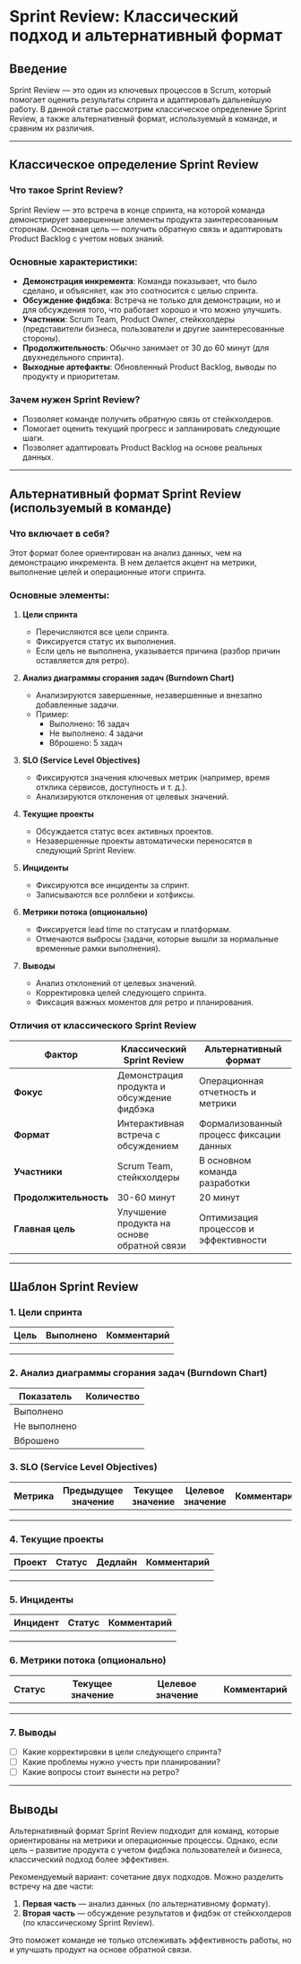 # Sprint Review: Классический подход и альтернативный формат

## Введение
Sprint Review — это один из ключевых процессов в Scrum, который помогает оценить результаты спринта и адаптировать дальнейшую работу. В данной статье рассмотрим классическое определение Sprint Review, а также альтернативный формат, используемый в команде, и сравним их различия.

---

## Классическое определение Sprint Review
### Что такое Sprint Review?
Sprint Review — это встреча в конце спринта, на которой команда демонстрирует завершенные элементы продукта заинтересованным сторонам. Основная цель — получить обратную связь и адаптировать Product Backlog с учетом новых знаний.

### Основные характеристики:
- **Демонстрация инкремента**: Команда показывает, что было сделано, и объясняет, как это соотносится с целью спринта.
- **Обсуждение фидбэка**: Встреча не только для демонстрации, но и для обсуждения того, что работает хорошо и что можно улучшить.
- **Участники**: Scrum Team, Product Owner, стейкхолдеры (представители бизнеса, пользователи и другие заинтересованные стороны).
- **Продолжительность**: Обычно занимает от 30 до 60 минут (для двухнедельного спринта).
- **Выходные артефакты**: Обновленный Product Backlog, выводы по продукту и приоритетам.

### Зачем нужен Sprint Review?
- Позволяет команде получить обратную связь от стейкхолдеров.
- Помогает оценить текущий прогресс и запланировать следующие шаги.
- Позволяет адаптировать Product Backlog на основе реальных данных.

---

## Альтернативный формат Sprint Review (используемый в команде)
### Что включает в себя?
Этот формат более ориентирован на анализ данных, чем на демонстрацию инкремента. В нем делается акцент на метрики, выполнение целей и операционные итоги спринта.

### Основные элементы:
1. **Цели спринта**
    - Перечисляются все цели спринта.
    - Фиксируется статус их выполнения.
    - Если цель не выполнена, указывается причина (разбор причин оставляется для ретро).

2. **Анализ диаграммы сгорания задач (Burndown Chart)**
    - Анализируются завершенные, незавершенные и внезапно добавленные задачи.
    - Пример:
        - Выполнено: 16 задач
        - Не выполнено: 4 задачи
        - Вброшено: 5 задач

3. **SLO (Service Level Objectives)**
    - Фиксируются значения ключевых метрик (например, время отклика сервисов, доступность и т. д.).
    - Анализируются отклонения от целевых значений.

4. **Текущие проекты**
    - Обсуждается статус всех активных проектов.
    - Незавершенные проекты автоматически переносятся в следующий Sprint Review.

5. **Инциденты**
    - Фиксируются все инциденты за спринт.
    - Записываются все роллбеки и хотфиксы.

6. **Метрики потока (опционально)**
    - Фиксируется lead time по статусам и платформам.
    - Отмечаются выбросы (задачи, которые вышли за нормальные временные рамки выполнения).

7. **Выводы**
    - Анализ отклонений от целевых значений.
    - Корректировка целей следующего спринта.
    - Фиксация важных моментов для ретро и планирования.

### Отличия от классического Sprint Review
| Фактор               | Классический Sprint Review | Альтернативный формат |
|----------------------|--------------------------|----------------------|
| **Фокус**           | Демонстрация продукта и обсуждение фидбэка | Операционная отчетность и метрики |
| **Формат**          | Интерактивная встреча с обсуждением | Формализованный процесс фиксации данных |
| **Участники**       | Scrum Team, стейкхолдеры | В основном команда разработки |
| **Продолжительность** | 30-60 минут | 20 минут |
| **Главная цель**    | Улучшение продукта на основе обратной связи | Оптимизация процессов и эффективности |

---

## Шаблон Sprint Review
### 1. Цели спринта
| Цель | Выполнено | Комментарий |
|------|----------|-------------|
|  |  |  |
|  |  |  |
|  |  |  |

### 2. Анализ диаграммы сгорания задач (Burndown Chart)
| Показатель | Количество |
|------------|------------|
| Выполнено  |  |
| Не выполнено  |  |
| Вброшено  |  |

### 3. SLO (Service Level Objectives)
| Метрика | Предыдущее значение | Текущее значение | Целевое значение | Комментарий |
|---------|--------------------|------------------|------------------|-------------|
|         |                    |                  |                  |             |
|         |                    |                  |                  |             |
|         |                    |                  |                  |             |

### 4. Текущие проекты
| Проект | Статус | Дедлайн | Комментарий |
|--------|--------|---------|-------------|
|        |        |         |             |
|        |        |         |             |
|        |        |         |             |

### 5. Инциденты
| Инцидент | Статус | Комментарий |
|----------|--------|-------------|
|          |        |             |
|          |        |             |
|          |        |             |

### 6. Метрики потока (опционально)
| Статус | Текущее значение | Целевое значение | Комментарий |
|--------|------------------|------------------|-------------|
|        |                  |                  |             |
|        |                  |                  |             |
|        |                  |                  |             |

### 7. Выводы
- [ ] Какие корректировки в цели следующего спринта?
- [ ] Какие проблемы нужно учесть при планировании?
- [ ] Какие вопросы стоит вынести на ретро?

---

## Выводы
Альтернативный формат Sprint Review подходит для команд, которые ориентированы на метрики и операционные процессы. Однако, если цель – развитие продукта с учетом фидбэка пользователей и бизнеса, классический подход более эффективен.

Рекомендуемый вариант: сочетание двух подходов. Можно разделить встречу на две части:
1. **Первая часть** — анализ данных (по альтернативному формату).
2. **Вторая часть** — обсуждение результатов и фидбэк от стейкхолдеров (по классическому Sprint Review).

Это поможет команде не только отслеживать эффективность работы, но и улучшать продукт на основе обратной связи.

